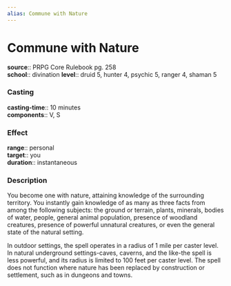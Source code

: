 ```yaml
---
alias: Commune with Nature
---
```


# Commune with Nature 

**source**:: PRPG Core Rulebook pg. 258  
**school**:: divination
**level**:: druid 5, hunter 4, psychic 5, ranger 4, shaman 5

### Casting 

**casting-time**:: 10 minutes  
**components**:: V, S

### Effect 

**range**:: personal  
**target**:: you  
**duration**:: instantaneous

### Description 

You become one with nature, attaining knowledge of the surrounding territory. You instantly gain knowledge of as many as three facts from among the following subjects: the ground or terrain, plants, minerals, bodies of water, people, general animal population, presence of woodland creatures, presence of powerful unnatural creatures, or even the general state of the natural setting.  
  
In outdoor settings, the spell operates in a radius of 1 mile per caster level. In natural underground settings-caves, caverns, and the like-the spell is less powerful, and its radius is limited to 100 feet per caster level. The spell does not function where nature has been replaced by construction or settlement, such as in dungeons and towns.

